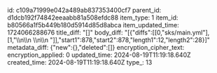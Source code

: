 id: c109a71999e042a489ab837353400cf7
parent_id: d1dcb192f74842eeaabb81a508efdc88
item_type: 1
item_id: b80566a1f5b449b180d5914d85d8abca
item_updated_time: 1724066288676
title_diff: "[]"
body_diff: "[{\"diffs\":[[0,\"sks/main.yml\"],[1,\"\\\n\\\n&nbsp;\\\n\\\n&nbsp;\"]],\"start1\":878,\"start2\":878,\"length1\":12,\"length2\":28}]"
metadata_diff: {"new":{},"deleted":[]}
encryption_cipher_text: 
encryption_applied: 0
updated_time: 2024-08-19T11:19:18.640Z
created_time: 2024-08-19T11:19:18.640Z
type_: 13